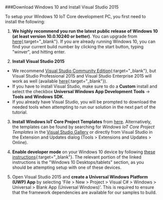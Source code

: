 ###Download Windows 10 and Install Visual Studio 2015

To setup your Windows 10 IoT Core development PC, you first need to install the following:

1. **We highly recommend you run the latest public release of Windows 10 (at least version 10.0.10240 or better)**. You can upgrade from [here](http://www.microsoft.com/en-us/software-download/windows10){:target="_blank"}. If you are already running Windows 10, you can find your current build number by clicking the start button, typing "winver", and hitting enter.

2. **Install Visual Studio 2015**
  - We recommend [Visual Studio Community Edition](http://go.microsoft.com/fwlink/?LinkID=534599){:target="_blank"}, but Visual Studio Professional 2015 and Visual Studio Enterprise 2015 will work as well (available [here](https://www.visualstudio.com/vs-2015-product-editions){:target="_blank"}).
  - If you have to install Visual Studio, make sure to do a **Custom** install and select the checkbox **Universal Windows App Development Tools** -> **Tools and Windows SDK**.
  - If you already have Visual Studio, you will be prompted to download the needed tools when attempting to run our solution in the next part of the tutorial.

3. **Install Windows IoT Core Project Templates** from [here](https://visualstudiogallery.msdn.microsoft.com/06507e74-41cf-47b2-b7fe-8a2624202d36).  Alternatively, the templates can be found by searching for *Windows IoT Core Project Templates* in the [Visual Studio Gallery](https://visualstudiogallery.msdn.microsoft.com/) or directly from Visual Studio in the Extension and Updates dialog (Tools > Extensions and Updates > Online).

4. **Enable developer mode** on your Windows 10 device by following [these instructions](https://msdn.microsoft.com/library/windows/apps/xaml/dn706236.aspx){:target="_blank"}.  The relevant portion of the linked instructions is the "Windows 10 Desktops/tablets" section, as you should be attempting setup with one of these devices.

5. Open Visual Studio 2015 and **create a Universal Windows Platform (UWP) App** by selecting 'File > New > Project > Visual C# > Windows > Universal > Blank App (Universal Windows)'.  This is required to ensure that the framework dependencies are available for our samples to build.
